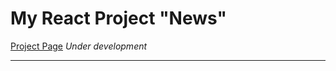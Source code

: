 # My React Project "News"
[Project Page](https://julasweta.github.io/news/)
*Under development*
*************************************************
